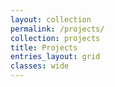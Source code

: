 ```yaml
---
layout: collection
permalink: /projects/
collection: projects
title: Projects
entries_layout: grid
classes: wide
---
```

